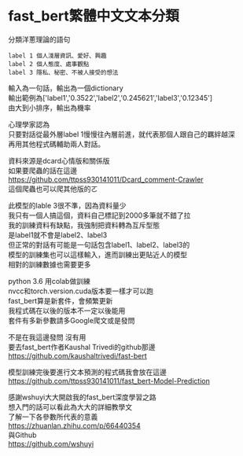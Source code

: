# fast_bert繁體中文文本分類

分類洋蔥理論的語句

    label 1 個人淺層資訊、愛好、興趣
    label 2 個人態度、處事觀點
    label 3 隱私、秘密、不被人接受的想法

輸入為一句話，輸出為一個dictionary  
輸出範例為['label1','0.3522','label2','0.245621','label3','0.12345']  
由大到小排序，輸出為機率

心理學家認為  
只要對話從最外層label 1慢慢往內層前進，就代表那個人跟自己的羈絆越深  
再用其他程式碼輔助兩人對話。

資料來源是dcard心情版和關係版  
如果要爬蟲的話在這邊  
https://github.com/ttpss930141011/Dcard_comment-Crawler  
這個爬蟲也可以爬其他版的ㄛ


此模型的lable 3很不準，因為資料量少  
我只有一個人搞這個，資料自己標記到2000多筆就不錯了拉  
我的訓練資料有缺點，我強制把資料轉為互斥型態  
是label1就不會是label2、label3  
但正常的對話有可能是一句話包含label1、label2、label3的  
模型的訓練集也可以這樣輸入，進而訓練出更貼近人的模型  
相對的訓練數據也需要更多


python 3.6 用colab做訓練  
nvcc和torch.version.cuda版本要一樣才可以跑  
fast_bert算是新套件，會頻繁更新  
我程式碼在以後的版本不一定以後能用  
套件有多新參數請多Google爬文或是發問  

不是在我這邊發問 沒有用  
要去fast_bert作者Kaushal Trivedi的github那邊  
https://github.com/kaushaltrivedi/fast-bert


模型訓練完後要進行文本預測的程式碼我會放在這邊  
https://github.com/ttpss930141011/fast_bert-Model-Prediction


感謝wshuyi大大開啟我的fast_bert深度學習之路  
想入門的話可以看此為大大的詳細教學文  
了解一下各參數所代表的意義  
https://zhuanlan.zhihu.com/p/66440354  
與Github  
https://github.com/wshuyi


